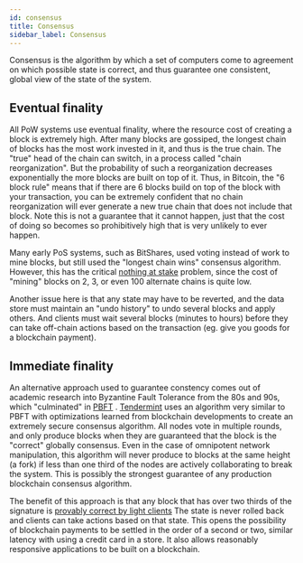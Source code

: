 ```yaml
---
id: consensus 
title: Consensus 
sidebar_label: Consensus 
---
```


Consensus is the algorithm by which a set of computers come to agreement on which possible state is correct, and thus guarantee one consistent, global view of the state of the system.

## Eventual finality

All PoW systems use eventual finality, where the resource cost of creating a block is extremely high. After many blocks are gossiped, the longest chain of blocks has the most work invested in it, and thus is the true chain. The "true" head of the chain can switch, in a process called "chain reorganization". But the probability of such a reorganization decreases exponentially the more blocks are built on top of it. Thus, in Bitcoin, the "6 block rule" means that if there are 6 blocks build on top of the block with your transaction, you can be extremely confident that no chain reorganization will ever generate a new true chain that does not include that block. Note this is not a guarantee that it cannot happen, just that the cost of doing so becomes so prohibitively high that is very unlikely to ever happen.

Many early PoS systems, such as BitShares, used voting instead of work to mine blocks, but still used the "longest chain wins" consensus algorithm. However, this has the critical [nothing at stake](https://github.com/ethereum/wiki/wiki/Problems#8-proof-of-stake) problem, since the cost of "mining" blocks on 2, 3, or even 100 alternate chains is quite low.

Another issue here is that any state may have to be reverted, and the data store must maintain an "undo history" to undo several blocks and apply others. And clients must wait several blocks (minutes to hours) before they can take off-chain actions based on the transaction (eg. give you goods for a blockchain payment).

## Immediate finality

An alternative approach used to guarantee constency comes out of academic research into Byzantine Fault Tolerance from the 80s and 90s, which "culminated" in [PBFT](http://pmg.csail.mit.edu/papers/osdi99.pdf) . [Tendermint](https://tendermint.com/) uses an algorithm very similar to PBFT with optimizations learned from blockchain developments to create an extremely secure consensus algorithm. All nodes vote in multiple rounds, and only produce blocks when they are guaranteed that the block is the "correct" globally consensus. Even in the case of omnipotent network manipulation, this algorithm will never produce to blocks at the same height (a fork) if less than one third of the nodes are actively collaborating to break the system. This is possibly the strongest guarantee of any production blockchain consensus algorithm.

The benefit of this approach is that any block that has over two thirds of the signature is [provably correct by light clients](https://blog.cosmos.network/light-clients-in-tendermint-consensus-1237cfbda104) The state is never rolled back and clients can take actions based on that state. This opens the possibility of blockchain payments to be settled in the order of a second or two, similar latency with using a credit card in a store. It also allows reasonably responsive applications to be built on a blockchain.
